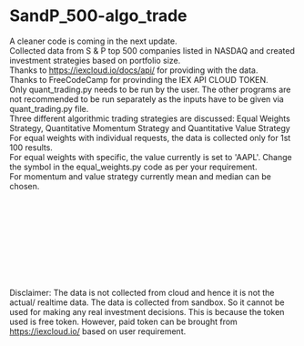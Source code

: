 # SandP_500-algo_trade
A cleaner code is coming in the next update. <br>
Collected data from S &amp; P top 500 companies listed in NASDAQ and created investment strategies based on portfolio size. <br>
Thanks to https://iexcloud.io/docs/api/ for providing with the data. <br>
Thanks to FreeCodeCamp for provinding the IEX API CLOUD TOKEN. <br>
Only quant_trading.py needs to be run by the user. The other programs are not recommended to be run separately as the inputs have to be given via quant_trading.py file. <br>
Three different algorithmic trading strategies are discussed: Equal Weights Strategy, Quantitative Momentum Strategy and Quantitative Value Strategy <br>
For equal weights with individual requests, the data is collected only for 1st 100 results. <br>
For equal weights with specific, the value currently is set to 'AAPL'. Change the symbol in the equal_weights.py code as per your requirement. <br>
For momentum and value strategy currently mean and median can be chosen. <br>
<br><br><br><br><br><br><br><br><br><br>
Disclaimer: The data is not collected from cloud and hence it is not the actual/ realtime data. The data is collected from sandbox. So it cannot be used for making any real investment decisions. This is because the token used is free token. However, paid token can be brought from https://iexcloud.io/ based on user requirement.
